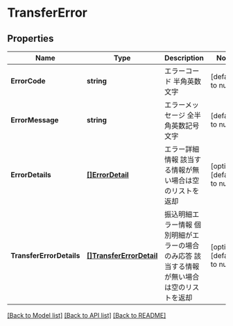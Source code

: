 # TransferError

## Properties
Name | Type | Description | Notes
------------ | ------------- | ------------- | -------------
**ErrorCode** | **string** | エラーコード 半角英数文字  | [default to null]
**ErrorMessage** | **string** | エラーメッセージ 全半角英数記号文字  | [default to null]
**ErrorDetails** | [**[]ErrorDetail**](ErrorDetail.md) | エラー詳細情報 該当する情報が無い場合は空のリストを返却  | [optional] [default to null]
**TransferErrorDetails** | [**[]TransferErrorDetail**](TransferErrorDetail.md) | 振込明細エラー情報 個別明細がエラーの場合のみ応答 該当する情報が無い場合は空のリストを返却  | [optional] [default to null]

[[Back to Model list]](../README.md#documentation-for-models) [[Back to API list]](../README.md#documentation-for-api-endpoints) [[Back to README]](../README.md)

